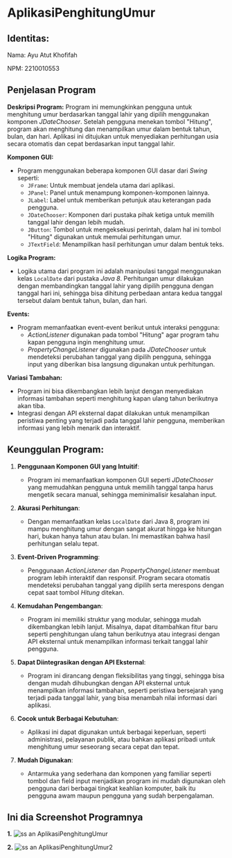 # AplikasiPenghitungUmur

## Identitas:
Nama: Ayu Atut Khofifah

NPM: 2210010553

## Penjelasan Program

**Deskripsi Program:**
Program ini memungkinkan pengguna untuk menghitung umur berdasarkan tanggal lahir yang dipilih menggunakan komponen *JDateChooser*. Setelah pengguna menekan tombol "Hitung", program akan menghitung dan menampilkan umur dalam bentuk tahun, bulan, dan hari. Aplikasi ini ditujukan untuk menyediakan perhitungan usia secara otomatis dan cepat berdasarkan input tanggal lahir.

**Komponen GUI:**
- Program menggunakan beberapa komponen GUI dasar dari *Swing* seperti:
  - `JFrame`: Untuk membuat jendela utama dari aplikasi.
  - `JPanel`: Panel untuk menampung komponen-komponen lainnya.
  - `JLabel`: Label untuk memberikan petunjuk atau keterangan pada pengguna.
  - `JDateChooser`: Komponen dari pustaka pihak ketiga untuk memilih tanggal lahir dengan lebih mudah.
  - `JButton`: Tombol untuk mengeksekusi perintah, dalam hal ini tombol "Hitung" digunakan untuk memulai perhitungan umur.
  - `JTextField`: Menampilkan hasil perhitungan umur dalam bentuk teks.

**Logika Program:**
- Logika utama dari program ini adalah manipulasi tanggal menggunakan kelas `LocalDate` dari pustaka *Java 8*. Perhitungan umur dilakukan dengan membandingkan tanggal lahir yang dipilih pengguna dengan tanggal hari ini, sehingga bisa dihitung perbedaan antara kedua tanggal tersebut dalam bentuk tahun, bulan, dan hari.

**Events:**
- Program memanfaatkan event-event berikut untuk interaksi pengguna:
  - *ActionListener* digunakan pada tombol "Hitung" agar program tahu kapan pengguna ingin menghitung umur.
  - *PropertyChangeListener* digunakan pada *JDateChooser* untuk mendeteksi perubahan tanggal yang dipilih pengguna, sehingga input yang diberikan bisa langsung digunakan untuk perhitungan.

**Variasi Tambahan:**
- Program ini bisa dikembangkan lebih lanjut dengan menyediakan informasi tambahan seperti menghitung kapan ulang tahun berikutnya akan tiba.
- Integrasi dengan API eksternal dapat dilakukan untuk menampilkan peristiwa penting yang terjadi pada tanggal lahir pengguna, memberikan informasi yang lebih menarik dan interaktif.

## Keunggulan Program:

1. **Penggunaan Komponen GUI yang Intuitif**: 
   - Program ini memanfaatkan komponen GUI seperti *JDateChooser* yang memudahkan pengguna untuk memilih tanggal tanpa harus mengetik secara manual, sehingga meminimalisir kesalahan input.
   
2. **Akurasi Perhitungan**:
   - Dengan memanfaatkan kelas `LocalDate` dari Java 8, program ini mampu menghitung umur dengan sangat akurat hingga ke hitungan hari, bukan hanya tahun atau bulan. Ini memastikan bahwa hasil perhitungan selalu tepat.

3. **Event-Driven Programming**:
   - Penggunaan *ActionListener* dan *PropertyChangeListener* membuat program lebih interaktif dan responsif. Program secara otomatis mendeteksi perubahan tanggal yang dipilih serta merespons dengan cepat saat tombol *Hitung* ditekan.

4. **Kemudahan Pengembangan**:
   - Program ini memiliki struktur yang modular, sehingga mudah dikembangkan lebih lanjut. Misalnya, dapat ditambahkan fitur baru seperti penghitungan ulang tahun berikutnya atau integrasi dengan API eksternal untuk menampilkan informasi terkait tanggal lahir pengguna.

5. **Dapat Diintegrasikan dengan API Eksternal**:
   - Program ini dirancang dengan fleksibilitas yang tinggi, sehingga bisa dengan mudah dihubungkan dengan API eksternal untuk menampilkan informasi tambahan, seperti peristiwa bersejarah yang terjadi pada tanggal lahir, yang bisa menambah nilai informasi dari aplikasi.

6. **Cocok untuk Berbagai Kebutuhan**:
   - Aplikasi ini dapat digunakan untuk berbagai keperluan, seperti administrasi, pelayanan publik, atau bahkan aplikasi pribadi untuk menghitung umur seseorang secara cepat dan tepat.

7. **Mudah Digunakan**:
   - Antarmuka yang sederhana dan komponen yang familiar seperti tombol dan field input menjadikan program ini mudah digunakan oleh pengguna dari berbagai tingkat keahlian komputer, baik itu pengguna awam maupun pengguna yang sudah berpengalaman.

## Ini dia Screenshot Programnya

**1.**
![ss an AplikasiPenghitungUmur](https://github.com/user-attachments/assets/fa5ced46-5d80-422f-a77e-a50df57e8264)




**2.**
![ss an AplikasiPenghitungUmur2](https://github.com/user-attachments/assets/a6faae79-4246-4f8c-a07f-bd985d80c6c2)



